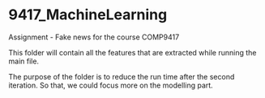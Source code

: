# 9417_MachineLearning

Assignment - Fake news for the course COMP9417

This folder will contain all the features that are extracted while running the main file.

The purpose of the folder is to reduce the run time after the second iteration. So that, we could
focus more on the modelling part.
